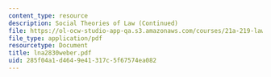 ```yaml
---
content_type: resource
description: Social Theories of Law (Continued)
file: https://ol-ocw-studio-app-qa.s3.amazonaws.com/courses/21a-219-law-and-society-spring-2003/285f04a1d4649e41317c5f67574ea082_lna2830weber.pdf
file_type: application/pdf
resourcetype: Document
title: lna2830weber.pdf
uid: 285f04a1-d464-9e41-317c-5f67574ea082
---
```

